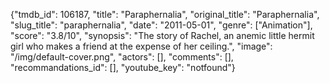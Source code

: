 {"tmdb_id": 106187, "title": "Paraphernalia", "original_title": "Paraphernalia", "slug_title": "paraphernalia", "date": "2011-05-01", "genre": ["Animation"], "score": "3.8/10", "synopsis": "The story of Rachel, an anemic little hermit girl who makes a friend at the expense of her ceiling.", "image": "/img/default-cover.png", "actors": [], "comments": [], "recommandations_id": [], "youtube_key": "notfound"}